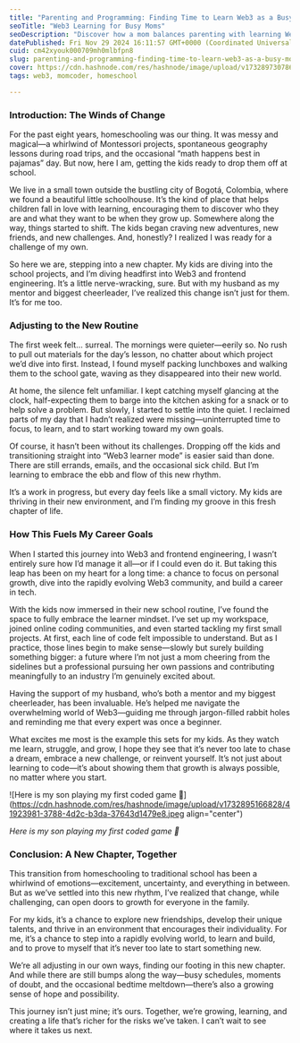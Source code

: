```yaml
---
title: "Parenting and Programming: Finding Time to Learn Web3 as a Busy Mom"
seoTitle: "Web3 Learning for Busy Moms"
seoDescription: "Discover how a mom balances parenting with learning Web3 and frontend engineering, while navigating life's changes and inspiring her children"
datePublished: Fri Nov 29 2024 16:11:57 GMT+0000 (Coordinated Universal Time)
cuid: cm42xyouk000709mh0mlbfpn8
slug: parenting-and-programming-finding-time-to-learn-web3-as-a-busy-mom
cover: https://cdn.hashnode.com/res/hashnode/image/upload/v1732897307867/9a8f3680-85ae-4a71-a506-3baf43cc995d.png
tags: web3, momcoder, homeschool

---
```


### Introduction: The Winds of Change

For the past eight years, homeschooling was our thing. It was messy and magical—a whirlwind of Montessori projects, spontaneous geography lessons during road trips, and the occasional “math happens best in pajamas” day. But now, here I am, getting the kids ready to drop them off at school.

We live in a small town outside the bustling city of Bogotá, Colombia, where we found a beautiful little schoolhouse. It’s the kind of place that helps children fall in love with learning, encouraging them to discover who they are and what they want to be when they grow up. Somewhere along the way, things started to shift. The kids began craving new adventures, new friends, and new challenges. And, honestly? I realized I was ready for a challenge of my own.

So here we are, stepping into a new chapter. My kids are diving into the school projects, and I’m diving headfirst into Web3 and frontend engineering. It’s a little nerve-wracking, sure. But with my husband as my mentor and biggest cheerleader, I’ve realized this change isn’t just for them. It’s for me too.

### Adjusting to the New Routine

The first week felt… surreal. The mornings were quieter—eerily so. No rush to pull out materials for the day’s lesson, no chatter about which project we’d dive into first. Instead, I found myself packing lunchboxes and walking them to the school gate, waving as they disappeared into their new world.

At home, the silence felt unfamiliar. I kept catching myself glancing at the clock, half-expecting them to barge into the kitchen asking for a snack or to help solve a problem. But slowly, I started to settle into the quiet. I reclaimed parts of my day that I hadn’t realized were missing—uninterrupted time to focus, to learn, and to start working toward my own goals.

Of course, it hasn’t been without its challenges. Dropping off the kids and transitioning straight into “Web3 learner mode” is easier said than done. There are still errands, emails, and the occasional sick child. But I’m learning to embrace the ebb and flow of this new rhythm.

It’s a work in progress, but every day feels like a small victory. My kids are thriving in their new environment, and I’m finding my groove in this fresh chapter of life.

### How This Fuels My Career Goals

When I started this journey into Web3 and frontend engineering, I wasn’t entirely sure how I’d manage it all—or if I could even do it. But taking this leap has been on my heart for a long time: a chance to focus on personal growth, dive into the rapidly evolving Web3 community, and build a career in tech.

With the kids now immersed in their new school routine, I’ve found the space to fully embrace the learner mindset. I’ve set up my workspace, joined online coding communities, and even started tackling my first small projects. At first, each line of code felt impossible to understand. But as I practice, those lines begin to make sense—slowly but surely building something bigger: a future where I’m not just a mom cheering from the sidelines but a professional pursuing her own passions and contributing meaningfully to an industry I’m genuinely excited about.

Having the support of my husband, who’s both a mentor and my biggest cheerleader, has been invaluable. He’s helped me navigate the overwhelming world of Web3—guiding me through jargon-filled rabbit holes and reminding me that every expert was once a beginner.

What excites me most is the example this sets for my kids. As they watch me learn, struggle, and grow, I hope they see that it’s never too late to chase a dream, embrace a new challenge, or reinvent yourself. It’s not just about learning to code—it’s about showing them that growth is always possible, no matter where you start.

![Here is my son playing my first coded game 🥰](https://cdn.hashnode.com/res/hashnode/image/upload/v1732895166828/41923981-3788-4d2c-b3da-37643d1479e8.jpeg align="center")

*Here is my son playing my first coded game 🥰*

### Conclusion: A New Chapter, Together

This transition from homeschooling to traditional school has been a whirlwind of emotions—excitement, uncertainty, and everything in between. But as we’ve settled into this new rhythm, I’ve realized that change, while challenging, can open doors to growth for everyone in the family.

For my kids, it’s a chance to explore new friendships, develop their unique talents, and thrive in an environment that encourages their individuality. For me, it’s a chance to step into a rapidly evolving world, to learn and build, and to prove to myself that it’s never too late to start something new.

We’re all adjusting in our own ways, finding our footing in this new chapter. And while there are still bumps along the way—busy schedules, moments of doubt, and the occasional bedtime meltdown—there’s also a growing sense of hope and possibility.

This journey isn’t just mine; it’s ours. Together, we’re growing, learning, and creating a life that’s richer for the risks we’ve taken. I can’t wait to see where it takes us next.